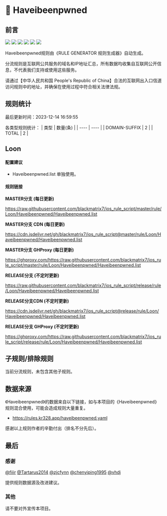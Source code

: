 # 🧸 Haveibeenpwned

## 前言

![](https://shields.io/badge/-移除重复规则-ff69b4) ![](https://shields.io/badge/-DOMAIN与DOMAIN--SUFFIX合并-green) ![](https://shields.io/badge/-DOMAIN--SUFFIX间合并-critical) ![](https://shields.io/badge/-DOMAIN与DOMAIN--KEYWORD合并-9cf) ![](https://shields.io/badge/-DOMAIN--SUFFIX与DOMAIN--KEYWORD合并-blue) ![](https://shields.io/badge/-IP--CIDR(6)合并-blueviolet) 

Haveibeenpwned规则由《RULE GENERATOR 规则生成器》自动生成。

分流规则是互联网公共服务的域名和IP地址汇总，所有数据均收集自互联网公开信息，不代表我们支持或使用这些服务。

请通过【中华人民共和国 People's Republic of China】合法的互联网出入口信道访问规则中的地址，并确保在使用过程中符合相关法律法规。

## 规则统计

最后更新时间：2023-12-14 16:59:55

各类型规则统计：
| 类型 | 数量(条)  | 
| ---- | ----  |
| DOMAIN-SUFFIX | 2  | 
| TOTAL | 2  | 


## Loon 

#### 配置建议
- Haveibeenpwned.list 单独使用。

#### 规则链接
**MASTER分支 (每日更新)**

https://raw.githubusercontent.com/blackmatrix7/ios_rule_script/master/rule/Loon/Haveibeenpwned/Haveibeenpwned.list

**MASTER分支 CDN (每日更新)**

https://cdn.jsdelivr.net/gh/blackmatrix7/ios_rule_script@master/rule/Loon/Haveibeenpwned/Haveibeenpwned.list

**MASTER分支 GHProxy (每日更新)**

https://ghproxy.com/https://raw.githubusercontent.com/blackmatrix7/ios_rule_script/master/rule/Loon/Haveibeenpwned/Haveibeenpwned.list

**RELEASE分支 (不定时更新)**

https://raw.githubusercontent.com/blackmatrix7/ios_rule_script/release/rule/Loon/Haveibeenpwned/Haveibeenpwned.list

**RELEASE分支CDN (不定时更新)**

https://cdn.jsdelivr.net/gh/blackmatrix7/ios_rule_script@release/rule/Loon/Haveibeenpwned/Haveibeenpwned.list

**RELEASE分支 GHProxy (不定时更新)**

https://ghproxy.com/https://raw.githubusercontent.com/blackmatrix7/ios_rule_script/release/rule/Loon/Haveibeenpwned/Haveibeenpwned.list

## 子规则/排除规则


当前分流规则，未包含其他子规则。

## 数据来源

《Haveibeenpwned》的数据来自以下链接，如与本项目的《Haveibeenpwned》规则混合使用，可能会造成规则大量重复。

- https://rules.kr328.app/haveibeenpwned.yaml


感谢以上规则作者的辛勤付出（排名不分先后）。

## 最后

### 感谢

[@fiiir](https://github.com/fiiir) [@Tartarus2014](https://github.com/Tartarus2014) [@zjcfynn](https://github.com/zjcfynn) [@chenyiping1995](https://github.com/chenyiping1995) [@vhdj](https://github.com/vhdj)

提供规则数据源及改进建议。

### 其他

请不要对外宣传本项目。